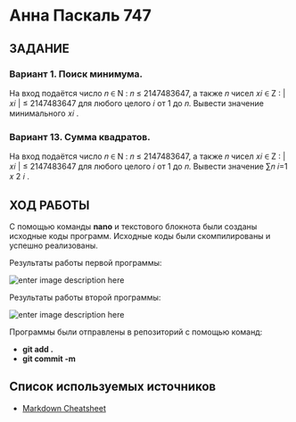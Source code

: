 # Анна Паскаль 747  
## ЗАДАНИЕ
### Вариант 1. Поиск минимума. 
На вход подаётся число 𝑛 ∈ N : 𝑛 ≤ 2147483647, а также 𝑛 чисел 𝑥𝑖 ∈ Z : |𝑥𝑖 | ≤ 2147483647 для любого целого 𝑖 от 1 до 𝑛. Вывести значение минимального 𝑥𝑖 .
  
### Вариант 13. Сумма квадратов. 
На вход подаётся число 𝑛 ∈ N : 𝑛 ≤ 2147483647, а также 𝑛 чисел 𝑥𝑖 ∈ Z : |𝑥𝑖 | ≤ 2147483647 для любого целого 𝑖 от 1 до 𝑛. Вывести значение ∑︁𝑛 𝑖=1 𝑥 2 𝑖 .
## ХОД РАБОТЫ
С помощью команды **nano** и текстового блокнота были созданы исходные коды программ. Исходные коды были скомпилированы и  успешно реализованы.
  
Результаты работы первой программы:  
  
![enter image description here](https://pp.userapi.com/c852032/v852032521/cdcc5/o8FgmzcIQCw.jpg)  
  
Результаты работы второй программы:  
  
![enter image description here](https://pp.userapi.com/c845420/v845420617/1c5b31/INeMabC1xAA.jpg)  
  
Программы были отправлены в репозиторий с помощью команд:  
  
- **git add .**  
- **git commit -m**  
  
## Список используемых источников  
  
- [Markdown Cheatsheet]([https://github.com/adam-p/markdown-here/wiki/Markdown..](https://vk.com/away.php?utf=1&to=https%3A%2F%2Fgithub.com%2Fadam-p%2Fmarkdown-here%2Fwiki%2FMarkdown-Cheatsheet))

